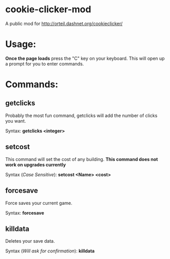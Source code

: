 # cookie-clicker-mod
A public mod for http://orteil.dashnet.org/cookieclicker/


Usage:
======
**Once the page loads** press the "C" key on your keyboard. This will open up a prompt for you to enter commands.

Commands:
======
getclicks
------
Probably the most fun command, getclicks will add the number of clicks you want.


Syntax: **getclicks <integer\>**

setcost
------
This command will set the cost of any building. **This command does not work on upgrades currently**


Syntax (*Case Sensitive*): **setcost <Name\> <cost\>**

forcesave
------
Force saves your current game.


Syntax: **forcesave**

killdata
------
Deletes your save data.


Syntax (*Will ask for confirmation*): **killdata**
